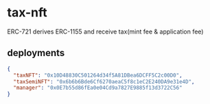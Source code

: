 # tax-nft
ERC-721 derives ERC-1155 and receive tax(mint fee &amp; application fee)

## deployments

```json
{
  "taxNFT": "0x10D48830C501264d34f5A81DBea6DCFF5C2c00D0",
  "taxSemiNFT": "0x6b6b6Bde6Cf6270aeaC5f8c1eC2E240DA9e31e4D",
  "manager": "0x0E7b55d86fEa0e04Cd9a7827E9885f13d3722C56"
}
```